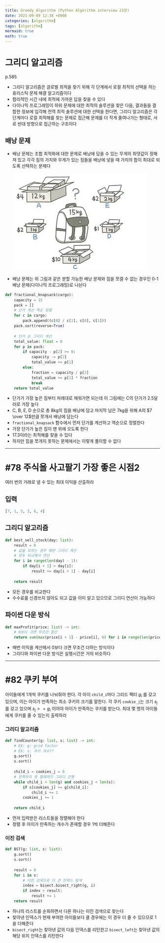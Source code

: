 ```yaml
---
title: Greedy Algorithm (Python Algorithm interview 21장)
date: 2021-09-09 12:38 +0900
categories: [algorithm]
tags: [algorithm]
mermaid: true
math: true
---
```


# 그리디 알고리즘

p.585

- 그리디 알고리즘은 글로벌 최적을 찾기 위해 각 단계에서 로컬 최적의 선택을 하는 휴리스틱 문제 해결 알고리즘이다
- 합리적인 시간 내에 최적에 가까운 답을 찾을 수 있다
- 다이나믹 프로그래밍이 하위 문제에 대한 최적의 솔루션을 찾은 다음, 결과들을 결합한 정보에 입각해 전역 최적 솔루션에 대한 선택을 한다면, 그리디 알고리즘은 각 단계마다 로컬 최적해를 찾는 문제로 접근해 문제를 더 작게 줄여나가는 형태로, 서로 반대 방향으로 접근하는 구조이다

## 배낭 문제

- 배낭 문제는 조합 최적화에 대한 문제로 배낭에 담을 수 있는 무게의 최댓값이 정해져 있고 각각 짐의 가치와 무게가 있는 짐들을 배낭에 넣을 때 가치의 합이 최대로 되도록 선택하는 문제다

  ![pic1](/assets/img/posts/pyAlgo/chapter21/pic1.png)

- 배낭 문제는 위 그림과 같은 분할 가능한 배낭 문제와 짐을 쪼갤 수 없는 경우인 0-1 배낭 문제(다이나믹 프로그래밍)로 나뉜다

```python
def fractional_knapsack(cargo):
    capacity = 15
    pack = []
    # 단가 계산 역순 정렬
    for c in cargo:
        pack.append((c[0] / c[1], c[0], c[1]))
    pack.sort(reverse=True)

    # 단가 순 그리디 계산
    total_value: float = 0
    for p in pack:
        if capacity - p[2] >= 0:
            capacity -= p[2]
            total_value += p[1]
        else:
            fraction = capacity / p[2]
            total_value += p[1] * fraction
            break
    return total_value
```

- 단가가 가장 높은 짐부터 차례대로 채워가면 되는데 이 그림에는 C의 단가가 2.5달러로 가장 높다
- C, B, E, D 순으로 총 8kg의 짐을 배낭에 담고 마지막 남은 7kg을 위해 A의 $7 \over 12$만큼 쪼개서 배낭에 담는다
- `fractional_knapsack` 함수에서 먼저 단가를 계산하고 역순으로 정렬한다
- 가장 단가가 높은 짐이 맨 위에 오도록 한다
- 17.3이라는 최적해를 찾을 수 있다
- 하지만 짐을 쪼개지 못하는 문제에서는 이렇게 풀이할 수 없다

---

# #78 주식을 사고팔기 가장 좋은 시점2

여러 번의 거래로 낼 수 있는 최대 이익을 산출하라

## 입력

```python
[7, 1, 5, 3, 6, 4]
```

## 그리디 알고리즘

```python
def best_sell_stock(day: list):
    result = 0
    # 값을 모르는 경우 매번 그리디 계산
    # 모두 비교해서 연산
    for i in range(len(day) - 1):
        if day[i + 1] > day[i]:
            result += day[i + 1] - day[i]

    return result
```

- 모든 경우를 비교한다
- 수수료를 신경쓰지 않아도 되고 값을 이미 알고 있으므로 그리디 연산이 가능하다

## 파이썬 다운 방식

```python
def maxProfit(price: list) -> int:
    # 0보다 크면 무조건 합산
    return sum(max(price[i + 1] - price[i], 0) for i in range(len(price) - 1))
```

- 매번 이익을 계산헤서 0보다 크면 무조건 더하는 방식이다
- 그리디와 파이썬 다운 방식은 실행시간은 거의 비슷하다

---

# #82 쿠키 부여

아이들에게 1개씩 쿠키를 나눠줘야 한다. 각 아이 `child_i`마다 그리드 팩터 $g_i$ 를 갖고 있으며, 이는 아이가 만족하는 최소 쿠키의 크기를 말한다. 각 쿠키 `cookie_j`는 크기 $s_j$ 를 갖고 있으며 $s_j >=g_i$ 이어야 아이가 만족하는 쿠키를 받는다. 최대 몇 명의 아이들에게 쿠키를 줄 수 있는지 출력하라

### 그리디 알고리즘

```python
def findCounter(g: list, s: list) -> int:
    # EX: g: grid factor
    # EX: s: 쿠키 개수??
    g.sort()
    s.sort()

    child_i = cookies_j = 0
    # 만족하지 못 할때까지 그리디 진행
    while child_i < len(g) and cookies_j < len(s):
        if s[cookies_j] >= g[child_i]:
            child_i += 1
        cookies_j += 1

    return child_i
```

- 먼저 입력받은 리스트들을 정렬해야 한다
- 정렬 후 아이가 만족하는 개수가 존재할 경우 1씩 더해준다

### 이진 검색

```python
def BST(g: list, s: list):
    g.sort()
    s.sort()

    result = 0
    for i in s:
        # 이진 검색으로 더 큰 인덱스 탐색
        index = bisect.bisect_right(g, i)
        if index > result:
            result += 1
    return result
```

- 하나의 리스트를 순회하면서 다른 하나는 이진 검색으로 찾는다
- 찾아낸 인덱스가 현재 부여한 아이들보다 클 경우에는 이 경우 더 줄 수 있으므로 1을 더해준다
- `bisect_right`는 찾아낸 값의 다음 인덱스를 리턴한고 `bisect_left`는 찾아낸 값의 해당 위치 인덱스를 리턴한다
